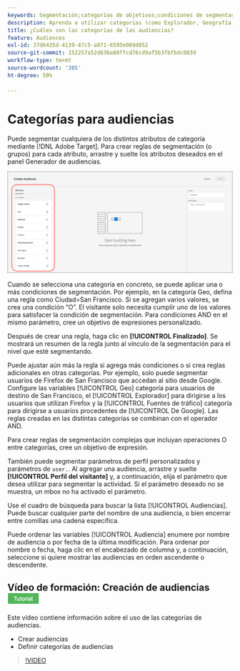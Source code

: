 ```yaml
---
keywords: Segmentación;categorías de objetivos;condiciones de segmentación;administrador de audiencias;parámetros de perfil personalizados;perfil de visitante;parámetros de usuario personalizados;reglas de segmentación
description: Aprenda a utilizar categorías (como Explorador, Geografía, Red, Sistema operativo, Perfil del visitante) para segmentar contenido.
title: ¿Cuáles son las categorías de las audiencias?
feature: Audiences
exl-id: 37d6435d-4139-47c5-a871-6595e089d052
source-git-commit: 152257a52d836a88ffcd76cd9af5b3fbfbdc0839
workflow-type: tm+mt
source-wordcount: '385'
ht-degree: 50%

---
```


# Categorías para audiencias

Puede segmentar cualquiera de los distintos atributos de categoría mediante [!DNL Adobe Target]. Para crear reglas de segmentación (o grupos) para cada atributo, arrastre y suelte los atributos deseados en el panel Generador de audiencias.

![Atributos para audiencias](/help/main/c-target/c-audiences/assets/attributes.png)

Cuando se selecciona una categoría en concreto, se puede aplicar una o más condiciones de segmentación. Por ejemplo, en la categoría Geo, defina una regla como Ciudad=San Francisco. Si se agregan varios valores, se crea una condición “O”. El visitante solo necesita cumplir uno de los valores para satisfacer la condición de segmentación. Para condiciones AND en el mismo parámetro, cree un objetivo de expresiones personalizado.

Después de crear una regla, haga clic en **[!UICONTROL Finalizado]**. Se mostrará un resumen de la regla junto al vínculo de la segmentación para el nivel que esté segmentando.

Puede ajustar aún más la regla si agrega más condiciones o si crea reglas adicionales en otras categorías. Por ejemplo, solo puede segmentar usuarios de Firefox de San Francisco que accedan al sitio desde Google. Configure las variables [!UICONTROL Geo] categoría para usuarios de destino de San Francisco, el [!UICONTROL Explorador] para dirigirse a los usuarios que utilizan Firefox y la [!UICONTROL Fuentes de tráfico] categoría para dirigirse a usuarios procedentes de [!UICONTROL De Google]. Las reglas creadas en las distintas categorías se combinan con el operador AND.

Para crear reglas de segmentación complejas que incluyan operaciones O entre categorías, cree un objetivo de expresión.

También puede segmentar parámetros de perfil personalizados y parámetros de `user.`. Al agregar una audiencia, arrastre y suelte **[!UICONTROL Perfil del visitante]** y, a continuación, elija el parámetro que desea utilizar para segmentar la actividad. Si el parámetro deseado no se muestra, un mbox no ha activado el parámetro.

Use el cuadro de búsqueda para buscar la lista [!UICONTROL Audiencias]. Puede buscar cualquier parte del nombre de una audiencia, o bien encerrar entre comillas una cadena específica.

Puede ordenar las variables [!UICONTROL Audiencia] enumere por nombre de audiencia o por fecha de la última modificación. Para ordenar por nombre o fecha, haga clic en el encabezado de columna y, a continuación, seleccione si quiere mostrar las audiencias en orden ascendente o descendente.

## Vídeo de formación: Creación de audiencias ![Distintivo de tutorial](/help/main/assets/tutorial.png)

Este vídeo contiene información sobre el uso de las categorías de audiencias.

* Crear audiencias
* Definir categorías de audiencias

>[!VIDEO](https://video.tv.adobe.com/v/17392)
